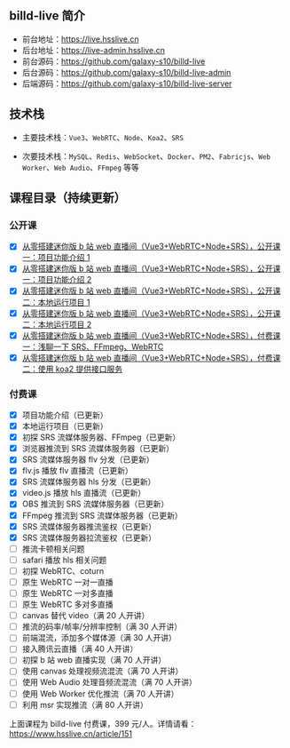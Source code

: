 ## billd-live 简介

- 前台地址：https://live.hsslive.cn
- 后台地址：https://live-admin.hsslive.cn
- 前台源码：https://github.com/galaxy-s10/billd-live
- 后台源码：https://github.com/galaxy-s10/billd-live-admin
- 后端源码：https://github.com/galaxy-s10/billd-live-server

## 技术栈

- 主要技术栈：`Vue3`、`WebRTC`、`Node`、`Koa2`、`SRS`

- 次要技术栈：`MySQL`、`Redis`、`WebSocket`、`Docker`、`PM2`、`Fabricjs`、`Web Worker`、`Web Audio`、`FFmpeg` 等等

## 课程目录（持续更新）

### 公开课

- [x] [从零搭建迷你版 b 站 web 直播间（Vue3+WebRTC+Node+SRS），公开课一：项目功能介绍 1](https://www.bilibili.com/video/BV1vW4y1Q7gP)
- [x] [从零搭建迷你版 b 站 web 直播间（Vue3+WebRTC+Node+SRS），公开课一：项目功能介绍 2](https://www.bilibili.com/video/BV1tP411q7qw)
- [x] [从零搭建迷你版 b 站 web 直播间（Vue3+WebRTC+Node+SRS），公开课二：本地运行项目 1](https://www.bilibili.com/video/BV1KW4y1D7Z6)
- [x] [从零搭建迷你版 b 站 web 直播间（Vue3+WebRTC+Node+SRS），公开课二：本地运行项目 2](https://www.bilibili.com/video/BV1jc411u7K9)
- [x] [从零搭建迷你版 b 站 web 直播间（Vue3+WebRTC+Node+SRS），付费课一：浅聊一下 SRS、FFmpeg、WebRTC](https://www.bilibili.com/video/BV1Fj411U7YL)
- [x] [从零搭建迷你版 b 站 web 直播间（Vue3+WebRTC+Node+SRS），付费课二：使用 koa2 提供接口服务](https://www.bilibili.com/video/BV1eh4y177kE)

### 付费课

- [x] 项目功能介绍（已更新）
- [x] 本地运行项目（已更新）
- [x] 初探 SRS 流媒体服务器、FFmpeg（已更新）
- [x] 浏览器推流到 SRS 流媒体服务器（已更新）
- [x] SRS 流媒体服务器 flv 分发（已更新）
- [x] flv.js 播放 flv 直播流（已更新）
- [x] SRS 流媒体服务器 hls 分发（已更新）
- [x] video.js 播放 hls 直播流（已更新）
- [x] OBS 推流到 SRS 流媒体服务器（已更新）
- [x] FFmpeg 推流到 SRS 流媒体服务器（已更新）
- [x] SRS 流媒体服务器推流鉴权（已更新）
- [x] SRS 流媒体服务器拉流鉴权（已更新）
- [ ] 推流卡顿相关问题
- [ ] safari 播放 hls 相关问题
- [ ] 初探 WebRTC、coturn
- [ ] 原生 WebRTC 一对一直播
- [ ] 原生 WebRTC 一对多直播
- [ ] 原生 WebRTC 多对多直播
- [ ] canvas 替代 video（满 20 人开讲）
- [ ] 推流的码率/帧率/分辨率控制（满 30 人开讲）
- [ ] 前端混流，添加多个媒体源（满 30 人开讲）
- [ ] 接入腾讯云直播（满 40 人开讲）
- [ ] 初探 b 站 web 直播实现（满 70 人开讲）
- [ ] 使用 canvas 处理视频流混流（满 70 人开讲）
- [ ] 使用 Web Audio 处理音频流混流（满 70 人开讲）
- [ ] 使用 Web Worker 优化推流（满 70 人开讲）
- [ ] 利用 msr 实现推流（满 80 人开讲）

上面课程为 billd-live 付费课，399 元/人。详情请看：https://www.hsslive.cn/article/151
